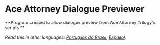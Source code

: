 # Ace Attorney Dialogue Previewer

**Program created to allow dialogue preview from Ace Attorney Trilogy's scripts **

*Read this in other languages: [Português do Brasil](README.pt-br.md), [Español](README.es.md).*
